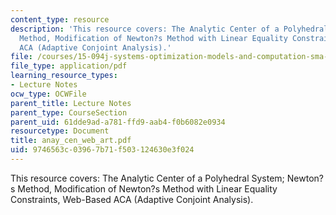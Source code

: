 ```yaml
---
content_type: resource
description: 'This resource covers: The Analytic Center of a Polyhedral System; Newton?s
  Method, Modification of Newton?s Method with Linear Equality Constraints, Web-Based
  ACA (Adaptive Conjoint Analysis).'
file: /courses/15-094j-systems-optimization-models-and-computation-sma-5223-spring-2004/9746563c03967b71f503124630e3f024_anay_cen_web_art.pdf
file_type: application/pdf
learning_resource_types:
- Lecture Notes
ocw_type: OCWFile
parent_title: Lecture Notes
parent_type: CourseSection
parent_uid: 61dde9ad-a781-ffd9-aab4-f0b6082e0934
resourcetype: Document
title: anay_cen_web_art.pdf
uid: 9746563c-0396-7b71-f503-124630e3f024
---
```

This resource covers: The Analytic Center of a Polyhedral System; Newton?s Method, Modification of Newton?s Method with Linear Equality Constraints, Web-Based ACA (Adaptive Conjoint Analysis).

